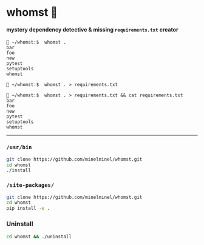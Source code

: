 # whomst :owl:
#### mystery dependency detective & missing `requirements.txt` creator
```
🦉 ~/whomst:$  whomst .
bar
foo
new
pytest
setuptools
whomst

🦉 ~/whomst:$  whomst . > requirements.txt

🦉 ~/whomst:$  whomst . > requirements.txt && cat requirements.txt
bar
foo
new
pytest
setuptools
whomst
```

---
### `/usr/bin`
```bash
git clone https://github.com/minelminel/whomst.git
cd whomst
./install
```

### `/site-packages/`
```bash
git clone https://github.com/minelminel/whomst.git
cd whomst
pip install -e .
```

### Uninstall
```bash
cd whomst && ./uninstall
```
